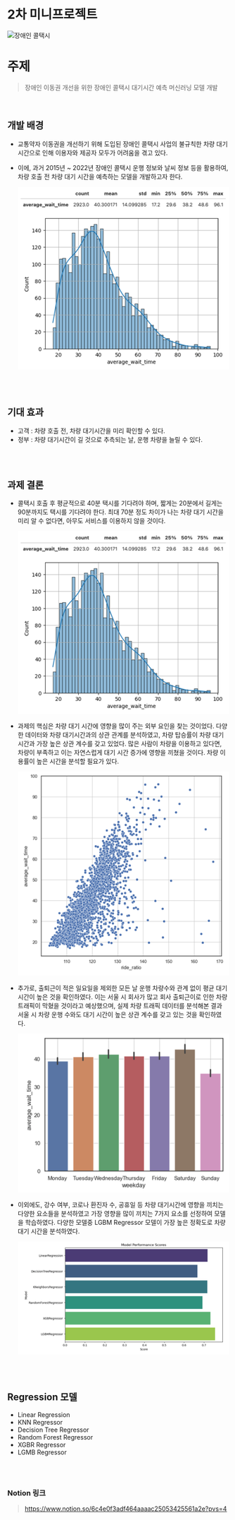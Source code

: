 # 2차 미니프로젝트
![장애인 콜택시](https://www.sisul.or.kr/open_content/calltaxi/images/visual_img.jpg)


# 주제
> 장애인 이동권 개선을 위한 장애인 콜택시 대기시간 예측 머신러닝 모델 개발

<br>

## 개발 배경
- 교통약자 이동권을 개선하기 위해 도입된 장애인 콜택시 사업의 불규칙한 차량 대기시간으로 인해 이용자와 제공자 모두가 어려움을 겪고 있다.

- 이에, 과거 2015년 ~ 2022년 장애인 콜택시 운행 정보와 날씨 정보 등을 활용하여, 차량 호출 전 차량 대기 시간을 예측하는 모델을 개발하고자 한다.

    ![alt text](image/image.png)

<br><br>

## 기대 효과
- 고객 : 차량 호출 전, 차량 대기시간을 미리 확인할 수 있다. <br>
- 정부 : 차량 대기시간이 길 것으로 추측되는 날, 운행 차량을 늘릴 수 있다.

<br><br>
## 과제 결론

- 콜택시 호출 후 평균적으로 40분 택시를 기다려야 하며, 짧게는 20분에서 길게는 90분까지도 택시를 기다려야 한다. 최대 70분 정도 차이가 나는 차량 대기 시간을 미리 알 수 없다면, 아무도 서비스를 이용하지 않을 것이다.
    
    ![alt text](image/image.png)
    
- 과제의 핵심은 차량 대기 시간에 영향을 많이 주는 외부 요인을 찾는 것이었다. 다양한 데이터와 차량 대기시간과의 상관 관계를 분석하였고, 차량 탑승률이 차량 대기시간과 가장 높은 상관 계수를 갖고 있었다.  많은 사람이 차량을 이용하고 있다면, 차량이 부족하고 이는 자연스럽게 대기 시간 증가에 영향을 끼쳤을 것이다. 차량 이용률이 높은 시간을 분석할 필요가 있다.
    
    ![alt text](image/image-1.png)

- 추가로, 출퇴근이 적은 일요일을 제외한 모든 날 운행 차량수와 관계 없이 평균 대기 시간이 높은 것을 확인하였다. 이는 서울 시 회사가 많고 회사 출퇴근이로 인한 차량 트래픽이 막혔을 것이라고 예상했으며, 실제 차량 트래픽 데이터를 분석해본 결과 서울 시 차량 운행 수와도 대기 시간이 높은 상관 계수를 갖고 있는 것을 확인하였다.
    
    ![alt text](image/image-2.png)
    

- 이외에도, 강수 여부, 코로나 환진자 수, 공휴일 등 차량 대기시간에 영향을 끼치는 다양한 요소들을 분석하였고 가장 영향을 많이 끼치는 7가지 요소를 선정하여 모델을 학습하였다. 다양한 모델중 LGBM Regressor 모델이 가장 높은 정확도로 차량 대기 시간을 분석하였다.
    
    ![alt text](image/image-3.png)

<br><br>

## Regression 모델
- Linear Regression
- KNN Regressor
- Decision Tree Regressor
- Random Forest Regressor
- XGBR Regressor
- LGMB Regressor


<br><br>

### Notion 링크
> https://www.notion.so/6c4e0f3adf464aaaac25053425561a2e?pvs=4



